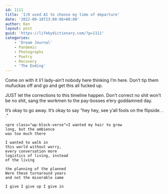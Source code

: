 ```yaml
---
id: 1111
title: 'I/O used AI to choose my time of departure'
date: '2022-09-18T23:00:06+00:00'
author: Ken
layout: post
guid: 'https://lifebydictionary.com/?p=1111'
categories:
    - 'Dream Journal'
    - Pandemic
    - Photographs
    - Poetry
    - Recovery
    - 'The Ending'
---
```


Come on with it li’l lady–ain’t nobody here thinking I’m here. Don’t tip them mufuckas off and go and get this all fucked up.

JUST let the corrections to this timeline happen. Don’t correct no shit won’t be no shit, sang the workmen to the pay-bosses e’ery goddamned day.

It’s okay to go away. It’s okay to say “hey hey, see y’all fools on the flipside. . .”

```
<pre class="wp-block-verse">I wanted my hair to grow
long, but the ambience 
was too much there

I wanted to walk in
this world without worry,
every conversation more
logistics of living, instead 
of the living

the planning of the planned
Were these turnaround years 
and not the miserable same

I give I give up I give in
```